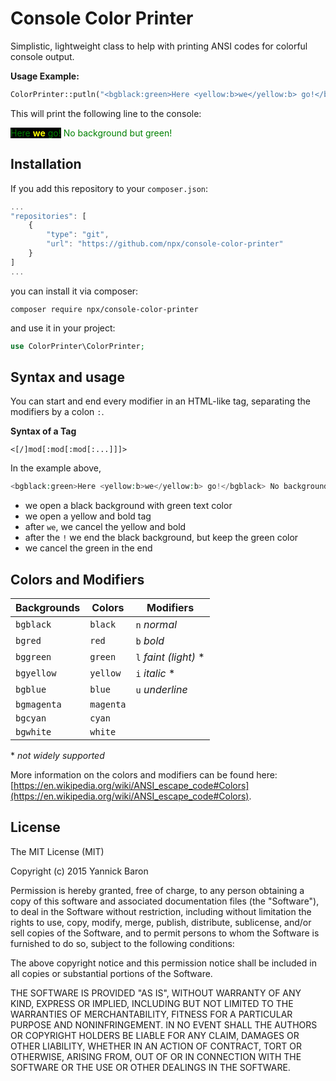 # Console Color Printer
Simplistic, lightweight class to help with printing ANSI codes for colorful console output.

**Usage Example:**
```php
ColorPrinter::putln("<bgblack:green>Here <yellow:b>we</yellow:b> go!</bgblack> No background but green!</green>");
```
This will print the following line to the console:

<span style="color: green; background-color:black;">
Here <strong style="color: yellow">we</strong> go!</span>
<span style="color: green;">No background but green!</span>

## Installation
If you add this repository to your `composer.json`:
```javascript
...
"repositories": [
    {
        "type": "git",
        "url": "https://github.com/npx/console-color-printer"
    }
]
...
```
you can install it via composer:
```
composer require npx/console-color-printer
```

and use it in your project:
```php
use ColorPrinter\ColorPrinter;
```

## Syntax and usage
You can start and end every modifier in an HTML-like tag, separating the modifiers by a colon `:`.

**Syntax of a Tag**
```
<[/]mod[:mod[:mod[:...]]]>
```

In the example above,
```php
<bgblack:green>Here <yellow:b>we</yellow:b> go!</bgblack> No background but green!</green>
```
* we open a black background with green text color
* we open a yellow and bold tag
* after `we`, we cancel the yellow and bold
* after the `!` we end the black background, but keep the green color
* we cancel the green in the end

## Colors and Modifiers

| Backgrounds   | Colors    | Modifiers              |
|---------------|-----------|------------------------|
| `bgblack`     | `black`   | `n` *normal*           |
| `bgred`       | `red`     | `b` *bold*             |
| `bggreen`     | `green`   | `l` *faint (light)* \* |
| `bgyellow`    | `yellow`  | `i` *italic* \*        |
| `bgblue`      | `blue`    | `u` *underline*        |
| `bgmagenta`   | `magenta` |
| `bgcyan`      | `cyan`    |
| `bgwhite`     | `white`   |

\* *not widely supported*

More information on the colors and modifiers can be found here:
[https://en.wikipedia.org/wiki/ANSI_escape_code#Colors](https://en.wikipedia.org/wiki/ANSI_escape_code#Colors).
## License
The MIT License (MIT)

Copyright (c) 2015 Yannick Baron

Permission is hereby granted, free of charge, to any person obtaining a copy
of this software and associated documentation files (the "Software"), to deal
in the Software without restriction, including without limitation the rights
to use, copy, modify, merge, publish, distribute, sublicense, and/or sell
copies of the Software, and to permit persons to whom the Software is
furnished to do so, subject to the following conditions:

The above copyright notice and this permission notice shall be included in all
copies or substantial portions of the Software.

THE SOFTWARE IS PROVIDED "AS IS", WITHOUT WARRANTY OF ANY KIND, EXPRESS OR
IMPLIED, INCLUDING BUT NOT LIMITED TO THE WARRANTIES OF MERCHANTABILITY,
FITNESS FOR A PARTICULAR PURPOSE AND NONINFRINGEMENT. IN NO EVENT SHALL THE
AUTHORS OR COPYRIGHT HOLDERS BE LIABLE FOR ANY CLAIM, DAMAGES OR OTHER
LIABILITY, WHETHER IN AN ACTION OF CONTRACT, TORT OR OTHERWISE, ARISING FROM,
OUT OF OR IN CONNECTION WITH THE SOFTWARE OR THE USE OR OTHER DEALINGS IN THE
SOFTWARE.
